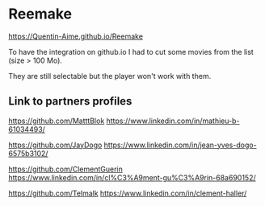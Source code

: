 # Reemake

https://Quentin-Aime.github.io/Reemake

To have the integration on github.io I had to cut some movies from the list (size > 100 Mo).

They are still selectable but the player won't work with them.

## Link to partners profiles

https://github.com/MatttBlok
https://www.linkedin.com/in/mathieu-b-61034493/

https://github.com/JayDogo
https://www.linkedin.com/in/jean-yves-dogo-6575b3102/

https://github.com/ClementGuerin
https://www.linkedin.com/in/cl%C3%A9ment-gu%C3%A9rin-68a690152/

https://github.com/Telmalk
https://www.linkedin.com/in/clement-haller/

